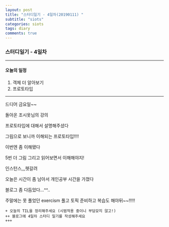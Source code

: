 ```yaml
---
layout: post
title: "스터디일기 - 4일차(20190111) "
subtitle: "siots"
categories: siots
tags: diary
comments: true
---
```


### 스터디일기 - 4일차

---

#### 오늘의 일정

1. 객체 더 알아보기
1. 프로토타입

---

드디어 금요일~~

돌아온 조시옷님의 강의

프로토타입에 대해서 설명해주셨다

그림으로 보니까 이해되는 프로토타입!!!!

이번엔 좀 이해됐다

5번 더 그림 그리고 읽어보면서 이해해야지!

인스턴스,,,헷갈려

오늘은 시간이 좀 남아서 개인공부 시간을 가졌다

블로그 좀 다듬었다...^^..

주말에는 못 풀었던 exercism 풀고
토픽 준비하고
복습도 해야뒤~~!!!!!

```
+ 오늘의 TIL을 정리해주세요 (시범적용 중이니 부담갖지 않고!)
++ 블로그에 4일차 스터디 일기를 작성해주세요
+++
```
